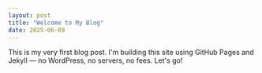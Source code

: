 ```yaml
---
layout: post
title: "Welcome to My Blog"
date: 2025-06-09
---
```

This is my very first blog post. I'm building this site using GitHub Pages and Jekyll — no WordPress, no servers, no fees. Let's go!